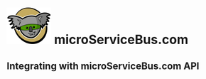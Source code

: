 # <img src="./img/msb-logo.png" alt="Node.js" /> microServiceBus.com 

## Integrating with microServiceBus.com API